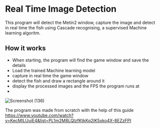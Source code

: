 # Real Time Image Detection

This program will detect the Metin2 window, capture the image and detect in real time the fish using Cascade recognising, a  supervised Machine learning algoritm.

## How it works

- When starting, the program will find the game window and save the details
- Load the trained Machine learning model
- capture in real time the game window
- detect the fish and draw a rectangle around it
- display the processed images and the FPS the program runs at
- 
![Screenshot (136)](https://github.com/AndreiSSLK/Real_Time_Image_Detection/assets/160149891/059aaf45-2f3a-4e18-bbcd-5e645cb8a5cd)

The program was made from scratch with the help of this guide https://www.youtube.com/watch?v=KecMlLUuiE4&list=PL1m2M8LQlzfKtkKq2lK5xko4X-8EZzFPI
